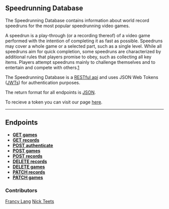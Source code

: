 ## Speedrunning Database

The Speedrunning Database contains information about world record speedruns for the most popular speedrunning video games. 

A speedrun is a play-through (or a recording thereof) of a video game performed with the intention of completing it as fast as possible. Speedruns may cover a whole game or a selected part, such as a single level. While all speedruns aim for quick completion, some speedruns are characterized by additional rules that players promise to obey, such as collecting all key items. Players attempt speedruns mainly to challenge themselves and to entertain and compete with others.[1](http://www.speedrunslive.com/faq/)

The Speedrunning Database is a [RESTful api](http://en.wikipedia.org/wiki/Representational_State_Transfer "RESTful") and uses JSON Web Tokens ([JWTs](https://jwt.io/introduction/)) for authentication purposes.

The return format for all endpoints is [JSON](http://json.org/ "JSON").

To recieve a token you can visit our page [here](https://speed-running-database.herokuapp.com).

***

## Endpoints

- [**GET games**](https://github.com/francylang/byob/blob/master/docs/GET-games.md)
- [**GET records**](https://github.com/francylang/byob/blob/master/docs/GET-records.md)
- [**POST authenticate**](https://github.com/francylang/byob/blob/master/docs/POST-authenticate.md)
- [**POST games**](https://github.com/francylang/byob/blob/master/docs/POST-games.md)
- [**POST records**](https://github.com/francylang/byob/blob/master/docs/POST-records.md)
- [**DELETE records**](https://github.com/francylang/byob/blob/master/docs/DELETE-records.md)
- [**DELETE games**](https://github.com/francylang/byob/blob/master/docs/DELETE-games.md)
- [**PATCH records**](https://github.com/francylang/byob/blob/master/docs/PATCH-records.md)
- [**PATCH games**](https://github.com/francylang/byob/blob/master/docs/PATCH-games.md)

### Contributors

[Francy Lang](https://github.com/francylang/)
[Nick Teets](https://github.com/nicktu12/)
